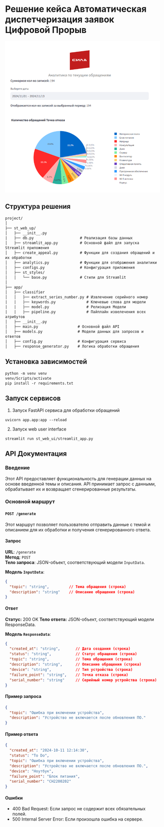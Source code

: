 # Решение кейса Автоматическая диспетчеризация заявок Цифровой Прорыв
![](materials/st_analytics.PNG)
## Структура решения
```
project/
│
├── st_web_up/
│   ├── __init__.py              
|   ├── db.py                     # Реализация базы данных
│   ├── streamlit_app.py          # Основной файл для запуска Streamlit приложения
│   ├── create_appeal.py          # Функции для создания обращений и их обработки
│   ├── analytics.py              # Функции для отображения аналитики
│   ├── configs.py                # Конфигурация приложения
│   ├── st_styles/
│   │   └── base.py               # Стили для Streamlit
│
├── app/
│   ├── classifier
│   │   ├── extract_series_number.py # Извлечение серийного номер
|   |   ├── keywords.py              # Ключевые слова для модели
|   |   ├── model.py                 # Релизация Модели
|   |   ├── pipeline.py              # Пайплайн извелечения всех атрибутов
│   ├── __init__.py
│   ├── main.py                  # Основной файл API
│   ├── models.py                # Модели данных для запросов и ответов
│   ├── config.py                # Конфигурация сервиса
│   ├── response_generator.py    # Логика обработки обращения

```
## Установка зависимостей
```
python -m venv venv
venv/Scripts/activate
pip install -r requirements.txt
```
## Запуск сервисов
1. Запуск FastAPI сервиса для обработки обращений  
```
uvicorn app.app:app --reload
```
2. Запуск web user interface
```
streamlit run st_web_ui/streamlit_app.py
```
## API Документация

### Введение

Этот API предоставляет функциональность для генерации данных на основе введенной темы и описания. API принимает запрос с данными, обрабатывает их и возвращает сгенерированные результаты.

### Основной маршрут

#### `POST /generate`

Этот маршрут позволяет пользователю отправить данные с темой и описанием для их обработки и получения сгенерированного ответа.

#### Запрос

**URL**: `/generate`  
**Метод**: `POST`  
**Тело запроса**: JSON-объект, соответствующий модели `InputData`.

**Модель `InputData`**:
```json
{
  "topic": "string",         // Тема обращения (строка)
  "description": "string"    // Описание обращения (строка)
}
```
#### Ответ
**Статус:** 200 OK
**Тело ответа:** JSON-объект, соответствующий модели ResponseData.

**Модель `ResponseData`**:
```json
{
  "created_at": "string",       // Дата создания (строка)
  "status": "string",           // Статус обращения (строка)                 
  "topic": "string",            // Тема обращения (строка)
  "description": "string",      // Описание обращения (строка)
  "device": "string",           // Тип устройства (строка)
  "failure_point": "string",    // Точка отказа (строка)
  "serial_number": "string"     // Серийный номер устройства (строка)
}
```
#### Пример запроса
```json
{
  "topic": "Ошибка при включении устройства",
  "description": "Устройство не включается после обновления ПО."
}
```
#### Пример ответа
```json
{
  "created_at": "2024-10-11 12:14:30",
  "status": "To Do",
  "topic": "Ошибка при включении устройства",
  "description": "Устройство не включается после обновления ПО.",
  "device": "Ноутбук",
  "failure_point": "Блок питания",
  "serial_number": "CH2200202"
}
```
#### Ошибки
* 400 Bad Request: Если запрос не содержит всех обязательных полей.
* 500 Internal Server Error: Если произошла ошибка на сервере.
